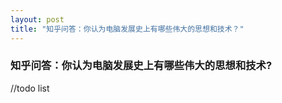 ```yaml
---
layout: post
title: "知乎问答：你认为电脑发展史上有哪些伟大的思想和技术？"
---
```


### 知乎问答：你认为电脑发展史上有哪些伟大的思想和技术?

//todo list